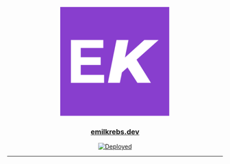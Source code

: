<div id="logo" align="center">
  <a href="https://github.com/emilkrebs/emilkrebs-website" target="_blank" rel="noopener noreferrer">
   <img width="256" alt="Emil Krebs Logo" src="./public/favicon.svg">
 </a>
  <h3>
    <a href="https://emilkrebs.dev/">emilkrebs.dev</a>
  </h3>
</div>

<div id="badges" align="center">
  
[![Deployed](https://github.com/emilkrebs/emilkrebs-website/actions/workflows/static.yml/badge.svg)](https://github.com/emilkrebs/emilkrebs-website/actions/workflows/static.yml)

</div>
<hr>

